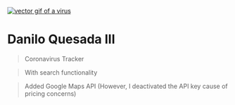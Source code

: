 <a href="https://codeyuri.github.io/covid" target="_blank"><img src="https://media.giphy.com/media/kaIVrG4k2YfooOOcYE/giphy.gif" alt="vector gif of a virus" /></a>

# Danilo Quesada III

> Coronavirus Tracker

> With search functionality

> Added Google Maps API (However, I deactivated the API key cause of pricing concerns)